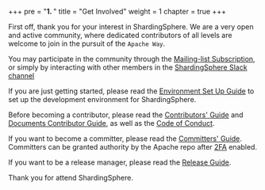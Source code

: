 +++
pre = "<b>1. </b>"
title = "Get Involved"
weight = 1
chapter = true
+++

First off, thank you for your interest in ShardingSphere. We are a very open and active community, where dedicated contributors of all levels are welcome to join in the pursuit of the `Apache Way`.

You may participate in the community through the [Mailing-list Subscription](/en/contribute/subscribe/), or simply by interacting with other members in the [ShardingSphere Slack channel](https://app.slack.com/client/T026JKU2DPF/C026MLH7F34)

If you are just getting started, please read the [Environment Set Up Guide](/en/contribute/establish-project/) to set up the development environment for ShardingSphere.

Before becoming a contributor, please read the [Contributors' Guide](/en/contribute/contributor/) and [Documents Contributor Guide](/en/contribute/document-contributor/), as well as the [Code of Conduct](/en/contribute/code-conduct/).

If you want to become a committer, please read the [Committers' Guide](/en/contribute/committer/). Committers can be granted authority by the Apache repo after [2FA](/en/contribute/2fa/) enabled.

If you want to be a release manager, please read the [Release Guide](/en/contribute/release/).

Thank you for attend ShardingSphere.
